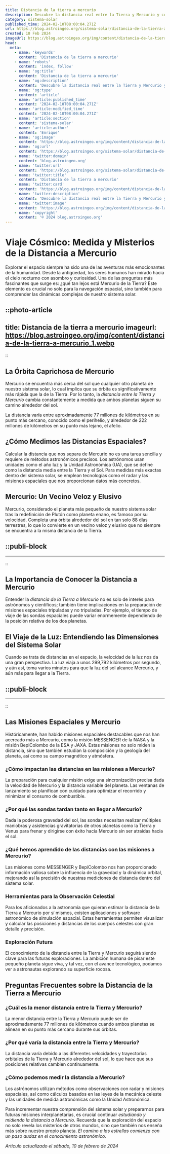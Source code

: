 ```yaml
---
title: Distancia de la tierra a mercurio
description: Descubre la distancia real entre la Tierra y Mercurio y cómo influye en la exploración espacial y observación astronómica.
category: sistema-solar
published_time: 2024-02-10T08:00:04.271Z
url: https://blog.astroingeo.org/sistema-solar/distancia-de-la-tierra-a-mercurio
created: 10 Feb 2024
imageUrl: https://blog.astroingeo.org/img/content/distancia-de-la-tierra-a-mercurio_1.webp
head:
  meta:
    - name: 'keywords'
      content: 'Distancia de la tierra a mercurio'
    - name: 'robots'
      content: 'index, follow'
    - name: 'og:title'
      content: 'Distancia de la tierra a mercurio'
    - name: 'og:description'
      content: 'Descubre la distancia real entre la Tierra y Mercurio y cómo influye en la exploración espacial y observación astronómica.'
    - name: 'og:type'
      content: 'article'
    - name: 'article:published_time'
      content: '2024-02-10T08:00:04.271Z'
    - name: 'article:modified_time'
      content: '2024-02-10T08:00:04.271Z'
    - name: 'article:section'
      content: 'sistema-solar'
    - name: 'article:author'
      content: 'Enrique'
    - name: 'og:image'
      content: 'https://blog.astroingeo.org/img/content/distancia-de-la-tierra-a-mercurio_1.webp'
    - name: 'og:url'
      content: 'https://blog.astroingeo.org/sistema-solar/distancia-de-la-tierra-a-mercurio'
    - name: 'twitter:domain'
      content: 'blog.astroingeo.org'
    - name: 'twitter:url'
      content: 'https://blog.astroingeo.org/sistema-solar/distancia-de-la-tierra-a-mercurio'
    - name: 'twitter:title'
      content: 'Distancia de la tierra a mercurio'
    - name: 'twitter:card'
      content: 'https://blog.astroingeo.org/img/content/distancia-de-la-tierra-a-mercurio_1.webp'
    - name: 'twitter:description'
      content: 'Descubre la distancia real entre la Tierra y Mercurio y cómo influye en la exploración espacial y observación astronómica.'
    - name: 'twitter:image'
      content: 'https://blog.astroingeo.org/img/content/distancia-de-la-tierra-a-mercurio_1.webp'
    - name: 'copyright'
      content: '© 2024 blog.astroingeo.org'
---
```

# Viaje Cósmico: Medida y Misterios de la Distancia a Mercurio

Explorar el espacio siempre ha sido una de las aventuras más emocionantes de la humanidad. Desde la antigüedad, los seres humanos han mirado hacia el cielo nocturno con asombro y curiosidad. Una de las preguntas más fascinantes que surge es: ¿qué tan lejos está Mercurio de la Tierra? Este elemento es crucial no solo para la navegación espacial, sino también para comprender las dinámicas complejas de nuestro sistema solar.


::photo-article
---
title: Distancia de la tierra a mercurio
imageurl: https://blog.astroingeo.org/img/content/distancia-de-la-tierra-a-mercurio_1.webp
---
::


## La Órbita Caprichosa de Mercurio

Mercurio se encuentra más cerca del sol que cualquier otro planeta de nuestro sistema solar, lo cual implica que su órbita es significativamente más rápida que la de la Tierra. Por lo tanto, la *distancia entre la Tierra y Mercurio* cambia constantemente a medida que ambos planetas siguen su camino alrededor del sol.

La distancia varía entre aproximadamente 77 millones de kilómetros en su punto más cercano, conocido como el perihelio, y alrededor de 222 millones de kilómetros en su punto más lejano, el afelio.

## ¿Cómo Medimos las Distancias Espaciales?

Calcular la distancia que nos separa de Mercurio no es una tarea sencilla y requiere de métodos astronómicos precisos. Los astrónomos usan unidades como el año luz y la Unidad Astronómica (UA), que se define como la distancia media entre la Tierra y el Sol. Para medidas más exactas dentro del sistema solar, se emplean tecnologías como el radar y las misiones espaciales que nos proporcionan datos más concretos.

## Mercurio: Un Vecino Veloz y Elusivo

Mercurio, considerado el planeta más pequeño de nuestro sistema solar tras la redefinición de Plutón como planeta enano, es famoso por su velocidad. Completa una órbita alrededor del sol en tan solo 88 días terrestres, lo que lo convierte en un vecino veloz y elusivo que no siempre se encuentra a la misma distancia de la Tierra.


  ::publi-block
  ---
  ---
  ::
  
  
## La Importancia de Conocer la Distancia a Mercurio

Entender la *distancia de la Tierra a Mercurio* no es solo de interés para astrónomos y científicos; también tiene implicaciones en la preparación de misiones espaciales tripuladas y no tripuladas. Por ejemplo, el tiempo de viaje de las sondas espaciales puede variar enormemente dependiendo de la posición relativa de los dos planetas.

## El Viaje de la Luz: Entendiendo las Dimensiones del Sistema Solar

Cuando se trata de distancias en el espacio, la velocidad de la luz nos da una gran perspectiva. La luz viaja a unos 299,792 kilómetros por segundo, y aún así, toma varios minutos para que la luz del sol alcance Mercurio, y aún más para llegar a la Tierra.


  ::publi-block
  ---
  ---
  ::
  
  
## Las Misiones Espaciales y Mercurio

Históricamente, han habido misiones espaciales destacables que nos han acercado más a Mercurio, como la misión MESSENGER de la NASA y la misión BepiColombo de la ESA y JAXA. Estas misiones no solo miden la distancia, sino que también estudian la composición y la geología del planeta, así como su campo magnético y atmósfera.

### ¿Cómo impactan las distancias en las misiones a Mercurio?

La preparación para cualquier misión exige una sincronización precisa dada la velocidad de Mercurio y la distancia variable del planeta. Las ventanas de lanzamiento se planifican con cuidado para optimizar el recorrido y minimizar el consumo de combustible.

### ¿Por qué las sondas tardan tanto en llegar a Mercurio?

Dada la poderosa gravedad del sol, las sondas necesitan realizar múltiples maniobras y asistencias gravitatorias de otros planetas como la Tierra y Venus para frenar y dirigirse con éxito hacia Mercurio sin ser atraídas hacia el sol.

### ¿Qué hemos aprendido de las distancias con las misiones a Mercurio?

Las misiones como MESSENGER y BepiColombo nos han proporcionado información valiosa sobre la influencia de la gravedad y la dinámica orbital, mejorando así la precisión de nuestras mediciones de distancia dentro del sistema solar.

### Herramientas para la Observación Celestial

Para los aficionados a la astronomía que quieran estimar la distancia de la Tierra a Mercurio por sí mismos, existen aplicaciones y software astronómico de simulación espacial. Estas herramientas permiten visualizar y calcular las posiciones y distancias de los cuerpos celestes con gran detalle y precisión.

### Exploración Futura

El conocimiento de la distancia entre la Tierra y Mercurio seguirá siendo clave para las futuras exploraciones. La ambición humana de pisar este pequeño planeta sigue viva, y tal vez, con el avance tecnológico, podamos ver a astronautas explorando su superficie rocosa.

## Preguntas Frecuentes sobre la Distancia de la Tierra a Mercurio

### ¿Cuál es la menor distancia entre la Tierra y Mercurio?
La menor distancia entre la Tierra y Mercurio puede ser de aproximadamente 77 millones de kilómetros cuando ambos planetas se alinean en su punto más cercano durante sus órbitas.

### ¿Por qué varía la distancia entre la Tierra y Mercurio?
La distancia varía debido a las diferentes velocidades y trayectorias orbitales de la Tierra y Mercurio alrededor del sol, lo que hace que sus posiciones relativas cambien continuamente.

### ¿Cómo podemos medir la distancia a Mercurio?
Los astrónomos utilizan métodos como observaciones con radar y misiones espaciales, así como cálculos basados en las leyes de la mecánica celeste y las unidades de medida astronómicas como la Unidad Astronómica.

Para incrementar nuestra comprensión del sistema solar y prepararnos para futuras misiones interplanetarias, es crucial continuar *estudiando y midiendo la distancia a Mercurio*. Recuerda que la exploración del espacio no solo revela los misterios de otros mundos, sino que también nos enseña más sobre nuestro propio planeta. *El camino a las estrellas comienza con un paso audaz en el conocimiento astronómico*.

_Artículo actualizado el sábado, 10 de febrero de 2024_